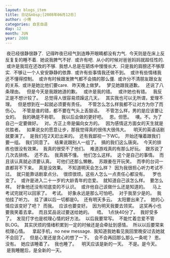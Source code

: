 ```yaml
---
layout: blogs_item
title: 日记&nbsp;[2008年06月12日]
author: 小傅
categories: 自言自语
day: 12
month: JUN
year: 2008
---
```




&nbsp;夜已经很静很静了.
&nbsp;记得昨夜已经气到连睁开眼睛都没有力气.
&nbsp;今天则是在床上反反复复的睡不着.
&nbsp;她说我脾气不好.
&nbsp;或许有吧.
&nbsp;从小的时候对爸爸妈妈就超任性的.
&nbsp;或许是我现在还改的不够.
&nbsp;我想人总是在砺炼中慢慢长大.
&nbsp;只是我的肩膀还不够厚实.
&nbsp;不够让一个人安安静静的依靠.
&nbsp;或许有些事情我还做不到。
&nbsp;或许有些情绪我还不懂得控制。
&nbsp;或许有时候跟发脾气都不会搞的那么僵.
&nbsp;或许分不清朋友跟女友的关系.
&nbsp;或许是她比他们要care.
&nbsp;
昨天晚上做梦。
&nbsp;
梦见她跟我道歉。
&nbsp;
还说了八条理由。
&nbsp;
但是今天是我跟她道的歉。
&nbsp;
或许是我的错。
&nbsp;
或许她也有错。
&nbsp;
我反正是不想计较了。
&nbsp;
总觉得人很容易烦躁这几天。
&nbsp;
其实我也可以无所谓，爱理不理。
&nbsp;
但是想到在一起就必须要有责任。
&nbsp;
不管怎么怎么样我都不让对方为你了而伤心。
&nbsp;
不管是谁的错，都不要在气头上丢狠话。
&nbsp;
不管怎么样，男的是应该要让女的。
&nbsp;
我的确是不称职。
&nbsp;
我以后会做的更好吧。
&nbsp;
恩。但愿。
&nbsp;
噢。不。为了自己一定要做好。
&nbsp;
对。方正上帝是偏向女方的。
&nbsp;
因为感情这方面女的天生就是优胜者。
&nbsp;
如果说女的愿意让步，那我觉得真的很伟大很伟大。
&nbsp;
&nbsp;明天的英语话剧就要演了。
&nbsp;是我们在2天赶出来的。
&nbsp;还有我鄙视一下WC。
&nbsp;开始还嚷着跟我们要一组。
&nbsp;我们同意了。
&nbsp;结果说跟别人一组了。
&nbsp;搞的我们这么唐突。
&nbsp;今天的排练也很没有效果。
&nbsp;我真的很受不了他们。
&nbsp;难道游戏真的有那么好玩。
&nbsp;跟苏说了几次去排练。
&nbsp;还不去。
&nbsp;我真搞不懂。
&nbsp;他们怎么这样。
&nbsp;这个是自己的事情。
&nbsp;而且该认真就必须要认真。
&nbsp;可他们还那么懒散。
&nbsp;苏跟姜在开玩笑。
&nbsp;而李的台词一直都背不下来。
&nbsp;真是没效果。
&nbsp;不知道明天会怎么样？
&nbsp;因为我很担心听力考试不过。
&nbsp;就只能靠话剧拿点分。
&nbsp;很烦很烦。这些人怎么一点责任心都没有。
&nbsp;
&nbsp;罗也变了。
&nbsp;或许是进入二十一岁的大龄青年的恋爱。
&nbsp;就知道自己该怎么样。
&nbsp;要怎么样。
&nbsp;好象他还没有彻底变的不认识。
&nbsp;或许他自己该做什么还是知道的。
&nbsp;
&nbsp;马上考试完就可以回家了。
&nbsp;考试。
&nbsp;好象永远是那么可怕吧。
&nbsp;对于我至少是的。
&nbsp;我怕挂了听力。
&nbsp;挂了课以后一切都是0。
&nbsp;还有明天多云。
&nbsp;太阳要出来了。
&nbsp;她的心情应该变好了吧？
&nbsp;而我。
&nbsp;应该也要变好。
&nbsp;因为明天我要去领奖。
&nbsp;这奖再小也要我笑着去拿。
&nbsp;而且奖品说过要送给她的。
&nbsp;
&nbsp;唔。
&nbsp;1点快40分了。
&nbsp;我好受多了。
&nbsp;发现打字也是梳理心情的好方法。
&nbsp;以后我要常写。
&nbsp;不能忙着恋爱不管BLOG。
&nbsp;其实厌烦的情绪积累到一定的时候还是会牵扯到感情。
&nbsp;所以以后要常来梳理心情。
&nbsp;
&nbsp;拿起手机，no new
message.
&nbsp;我知道我她看见我回里晚安过去她就不会回了。
&nbsp;但是心里还是贪心的想了一下。
&nbsp;会不会再回那么那么一条呢？
&nbsp;恩。没有。
&nbsp;她应该睡着了。
&nbsp;我也睡了。
&nbsp;
&nbsp;明天应该是新的一天。
&nbsp;不是。是今天。
&nbsp;是我睡醒后，是全新的一天。
&nbsp;


